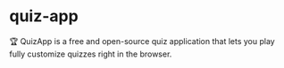 # quiz-app
🏆 QuizApp is a free and open-source quiz application that lets you play fully customize quizzes right in the browser.
